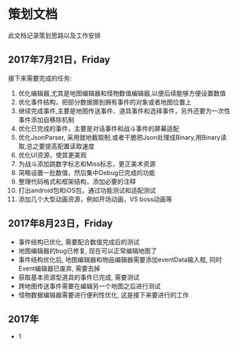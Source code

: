 # 策划文档

此文档记录策划思路以及工作安排

## 2017年7月21日，Friday

接下来需要完成的任务:

1. 优化编辑器,尤其是地图编辑器和怪物数值编辑器,以便后续能够方便设置数值
1. 优化事件结构，把部分数据挪到拥有事件的对象或者地图位置上
1. 继续完成事件,主要是地图传送事件、道具事件和选择事件，另外还要为一次性事件添加自移除机制
1. 优化已完成的事件，主要是对话事件和战斗事件的屏幕适配
1. 优化JsonParser, 采用就地截取制,或者干脆把Json处理成Binary,用Binary读取,总之要提高配置读取速度
1. 优化UI资源，使其更美观
1. 为战斗添加跳数字标志和Miss标志，更正美术资源
1. 简略设置一批数值，然后集中Debug已完成的功能
1. 整理代码格式和框架结构，添加必要的注释
1. 打出android包和iOS包，通过功能测试和适配测试
1. 添加几个大型动画资源，例如开场动画，VS boss动画等

## 2017年8月23日，Friday

+ 事件结构已优化, 需要配合数值完成后的测试
+ 地图编辑器的bug已修复, 现在可以正常编辑地图了
+ 事件结构优化后, 地图编辑器和物品编辑器需要添加eventData输入框, 同时Event编辑器已废弃, 需要去掉
+ 获取基本资源型道具的事件已完成, 需要测试
+ 跨地图传送事件需要在编辑另一个地图之后进行测试
+ 怪物数据编辑器需要进行便利性优化, 这是接下来要进行的工作

## 2017年

+ 1
